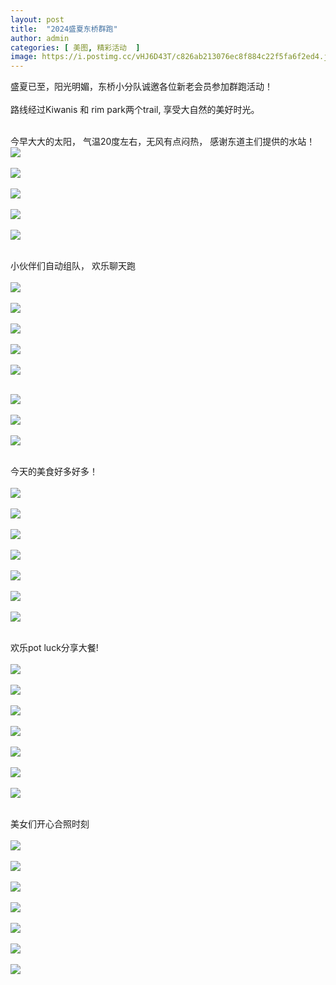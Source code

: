 ```yaml
---
layout: post
title:  "2024盛夏东桥群跑"
author: admin
categories: [ 美图, 精彩活动  ]
image: https://i.postimg.cc/vHJ6D43T/c826ab213076ec8f884c22f5fa6f2ed4.jpg
---
```


盛夏已至，阳光明媚，东桥小分队诚邀各位新老会员参加群跑活动！<br/><br/>
路线经过Kiwanis 和 rim park两个trail, 享受大自然的美好时光。<br/><br/>

今早大大的太阳， 气温20度左右，无风有点闷热， 感谢东道主们提供的水站！ <br/>
![](https://i.postimg.cc/KvqJWDGV/64674cd30a797b529506213e8c6fe620.jpg)<br/><br/>
![](https://i.postimg.cc/2yWNGQKL/f626f45b98e6fde204a3cbae93d132e4.jpg)<br/><br/>
![](https://i.postimg.cc/fWdRbDgT/85fb6bbd1efebd4df4220e5c6772d662.jpg)<br/><br/>
![](https://i.postimg.cc/d0mCbJR1/44f0919e2769a8ea1f87a73c1f84a4d6.jpg)<br/><br/>
![](https://i.postimg.cc/Kvnj0xns/e56c8045b675cf127b8b083cc6238ed9.jpg)<br/><br/>


小伙伴们自动组队， 欢乐聊天跑<br/><br/>
![](https://i.postimg.cc/ZqqqYNX1/60a5be80399cca6a27764dea72f1d898.jpg)<br/><br/>
![](https://i.postimg.cc/xTr2CZXv/696319bf76dff0da664cdea7ccde7e74.jpg)<br/><br/>
![](https://i.postimg.cc/c13kkb6b/b336ed398b247d715866d40fa751ef77.jpg)<br/><br/>
![](https://i.postimg.cc/nzgtqR0t/06ca8a719f8f556c9ae6f0c1073b2922.jpg)<br/><br/>
![](https://i.postimg.cc/ZYvmJm5Y/1fb6a3892f40f5b4a442e1d023576dd6.jpg)<br/><br/>

![](https://i.postimg.cc/W3mhD8Y1/1c2c974c8905bd87f8bc5129d464ab97.jpg)<br/><br/>
![](https://i.postimg.cc/hPvtgKnj/48b4e2101276c7a75a826ef3041d9b65.jpg)<br/><br/>
![](https://i.postimg.cc/4d1x4dnK/9873e6a8c2f51dc42df0a4966eb04d5c.jpg)<br/><br/>


今天的美食好多好多！<br/><br/>
![](https://i.postimg.cc/m2C7Y3cC/10c8309cda9662fb5a25ea4dc769288d.jpg)<br/><br/>
![](https://i.postimg.cc/wMsjdVKV/513b66e23611e0f9dbe3b34b8670326e.jpg)<br/><br/>
![](https://i.postimg.cc/nVs4zfpd/748d8c1bf94fb608753689f6e5aa1a1a.jpg)<br/><br/>
![](https://i.postimg.cc/B6mKvNVf/82bba199bc22c7b2ad590a25a25719ce.jpg)<br/><br/>
![](https://i.postimg.cc/hhWP4dcq/cbd512a9f5b54b27b55d63c30b557a08.jpg)<br/><br/>
![](https://i.postimg.cc/904rQ29y/e0887bbde08b6c96312ad8652e7d1e7f.jpg)<br/><br/>
![](https://i.postimg.cc/wvRQnCBb/f9b7025d968a79368b34a1e5e23881f3.jpg)<br/><br/>

欢乐pot luck分享大餐!<br/><br/>
![](https://i.postimg.cc/4yL4tS6s/96aa40bbd78ded0bf5232ff84a568f21.jpg)<br/><br/>
![](https://i.postimg.cc/zvp08nny/236a7e6be02c6627fa79c9a62b4328e9.jpg)<br/><br/>
![](https://i.postimg.cc/Nfpzcw4d/613bb59cd5e773a8ee05f11016b88971.jpg)<br/><br/>
![](https://i.postimg.cc/NGpjW5WS/0d54a14af6e7e2734e77864e28109283.jpg)<br/><br/>
![](https://i.postimg.cc/RFGv5DbK/564c59d5509365418edb3b10d2f1831d.jpg)<br/><br/>
![](https://i.postimg.cc/SNdC1Srx/6648f0762cda32acb46c76d7e7a9e3eb.jpg)<br/><br/>
![](https://i.postimg.cc/D0B06ZTV/7b5193ea2a6aa55cd60c577f3e945276.jpg)<br/><br/>



美女们开心合照时刻<br/><br/>
![](https://i.postimg.cc/jqh8HrGR/612d7497b33da7089b7e63038d8708fa.jpg)<br/><br/>
![](https://i.postimg.cc/XvfVxJf2/802ebf8b1b2d3bec7ad6743f0972566e.jpg)<br/><br/>
![](https://i.postimg.cc/W3pPn7b3/abdf6dd2cc25d457e6ff317587ccfb6f.jpg)<br/><br/>
![](https://i.postimg.cc/pTjKsK0w/ef7dfa88c2f965f9e5357a64411f6fb4.jpg)<br/><br/>
![](https://i.postimg.cc/HxqZsQvz/34821302a3ed71d4d7f8b85566433b66.jpg)<br/><br/>
![](https://i.postimg.cc/3N2LydPT/6c3ab061d1234470837d59e7df6dbc2a.jpg)<br/><br/>
![](https://i.postimg.cc/3xV6S42g/43d0647baddb6acce5b0d7d80067100d.jpg)<br/><br/>



















